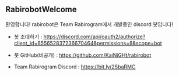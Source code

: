 ## RabirobotWelcome

환영합니다!
rabirobot은 Team Rabirogram에서 개발중인 discord 봇입니다!
 * 봇 초대하기 : https://discord.com/api/oauth2/authorize?client_id=855652837236670464&permissions=8&scope=bot

 * 봇 GitHub(비공개) : https://github.com/KaiNiGHt/rabirobot
 * Team Rabirogram Discord : https://bit.ly/2SbaRMC
  
